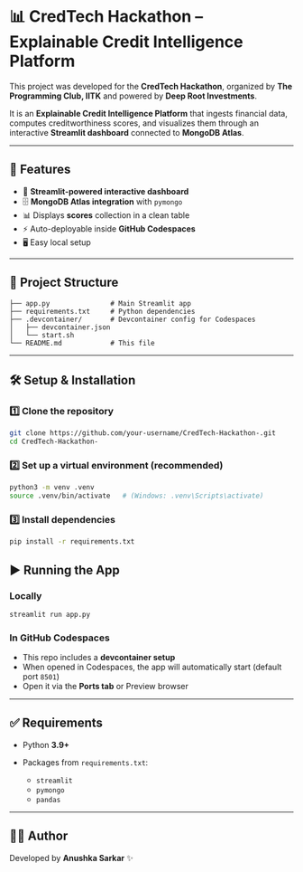 # 📊 CredTech Hackathon – Explainable Credit Intelligence Platform

This project was developed for the **CredTech Hackathon**, organized by **The Programming Club, IITK** and powered by **Deep Root Investments**.

It is an **Explainable Credit Intelligence Platform** that ingests financial data, computes creditworthiness scores, and visualizes them through an interactive **Streamlit dashboard** connected to **MongoDB Atlas**.

---

## 🚀 Features

* 🔗 **Streamlit-powered interactive dashboard**
* 🗄️ **MongoDB Atlas integration** with `pymongo`
* 📊 Displays **scores** collection in a clean table
* ⚡ Auto-deployable inside **GitHub Codespaces**
* 🖥️ Easy local setup

---

## 📂 Project Structure

```
├── app.py               # Main Streamlit app
├── requirements.txt     # Python dependencies
├── .devcontainer/       # Devcontainer config for Codespaces
│   ├── devcontainer.json
│   └── start.sh
└── README.md            # This file
```

---

## 🛠️ Setup & Installation

### 1️⃣ Clone the repository

```bash
git clone https://github.com/your-username/CredTech-Hackathon-.git
cd CredTech-Hackathon-
```

### 2️⃣ Set up a virtual environment (recommended)

```bash
python3 -m venv .venv
source .venv/bin/activate   # (Windows: .venv\Scripts\activate)
```

### 3️⃣ Install dependencies

```bash
pip install -r requirements.txt
```


## ▶️ Running the App

### Locally

```bash
streamlit run app.py
```

### In GitHub Codespaces

* This repo includes a **devcontainer setup**
* When opened in Codespaces, the app will automatically start (default port `8501`)
* Open it via the **Ports tab** or Preview browser
---

## ✅ Requirements

* Python **3.9+**
* Packages from `requirements.txt`:

  * `streamlit`
  * `pymongo`
  * `pandas`

---

## 👩‍💻 Author

Developed by **Anushka Sarkar** ✨

